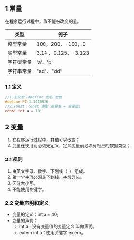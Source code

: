 ## 1 常量
在程序运行过程中，值不能被改变的量。

| 类型       | 例子                 |
| ---------- | -------------------- |
| 整型常量   | 100，200，-100，0    |
| 实型常量   | 3.14 、0.125、-3.123 |
| 字符型常量 | 'a'、'b'             |
| 字符串常量 | "ad"、"dd"           |

### 1.1 定义

```c
//1.定义宏：#define 宏名 宏值
#define PI 3.1415926
//2.const：const 类型 变量名 = 变量值;   
const int a = 10;	
```

## 2 变量

1. 在程序运行过程中，其值可以改变；
2. 变量在使用前必须先定义，定义变量前必须有相应的数据类型；

### 2.1 规则
1. 由英文字母、数字、下划线（_） 组成。
2. 第一个字母必须是下划线、字母开头。
3. 区分大小写。
4. 不能使用关键字。

### 2.2 变量声明和定义

* 变量的定义：int a = 40;
* 变量的声明：
  - int a：没有变量值的变量定义 叫做声明。
  - extern int a：使用关键字  extern。